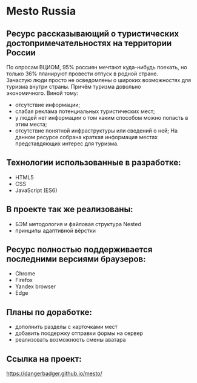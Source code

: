 # Mesto Russia
## Ресурс рассказывающий о туристических достопримечательностях на территории России
По опросам ВЦИОМ, 95% россиян мечтают куда-нибудь поехать, но только 36% планируют провести отпуск в родной стране.  
Зачастую люди просто не осведомлены о широких возможностях для туризма внутри страны. Причём туризма довольно  
экономичного. Виной тому:
* отсутствие информации;
* слабая реклама потенциальных туристических мест;
* у людей нет информации о том каким способом можно попасть в этим места;
* отсутствие понятной инфраструктуры или сведений о ней;
На данном ресурсе собрана краткая информация местах представдяющих интерес для туризма.  
## Технологии использованные в разработке:
* HTML5
* CSS
* JavaScript (ES6)
## В проекте так же реализованы:
* БЭМ методология и файловая структура Nested
* принципы адаптивной вёрстки
## Ресурс полностью поддерживается последними версиями браузеров:
* Chrome
* Firefox
* Yandex browser
* Edge
## Планы по доработке:
* дополнить разделы с карточками мест
* добавить поодержку отправки формы на сервер
* реализовать возможность смены аватара
## Ссылка на проект:
https://dangerbadger.github.io/mesto/